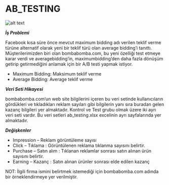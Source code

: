 # AB_TESTING
![alt text](https://www.altudo.co/resources/blogs/sitecore-ab-and-multivariate-testing)


***İş Problemi***

Facebook kısa süre önce mevcut maximum bidding adı verilen teklif
verme türüne alternatif olarak yeni bir teklif türü olan average bidding’i
tanıttı.
Müşterilerimizden biri olan bombabomba.com, bu yeni özelliği test
etmeye karar verdi ve averagebidding’in, maximumbidding’den daha
fazla dönüşüm getirip getirmediğini anlamak için bir A/B testi yapmak
istiyor.

* Maximum Bidding: Maksimum teklif verme
* Average Bidding: Average teklif verme

***Veri Seti Hikayesi***

bombabomba.com’un web site bilgilerini içeren bu veri setinde kullanıcıların
gördükleri ve tıkladıkları reklam sayıları gibi bilgilerin yanı sıra buradan gelen
kazanç bilgileri yer almaktadır.
Kontrol ve Test grubu olmak üzere iki ayrı veri seti vardır. Bu veri setleri
ab_testing.xlsx excelinin ayrı sayfalarında yer almaktadır.

***Değişkenler***

* Impression – Reklam görüntüleme sayısı
* Click – Tıklama : Görüntülenen reklama tıklanma sayısını belirtir.
* Purchase – Satın alım : Tıklanan reklamlar sonrası satın alınan ürün sayısını belirtir.
* Earning – Kazanç : Satın alınan ürünler sonrası elde edilen kazanç

NOT: İlgili firma ismini belirtmek istemediği için bombabomba.com adında bir örneklendirmeye yer verilmiştir.
